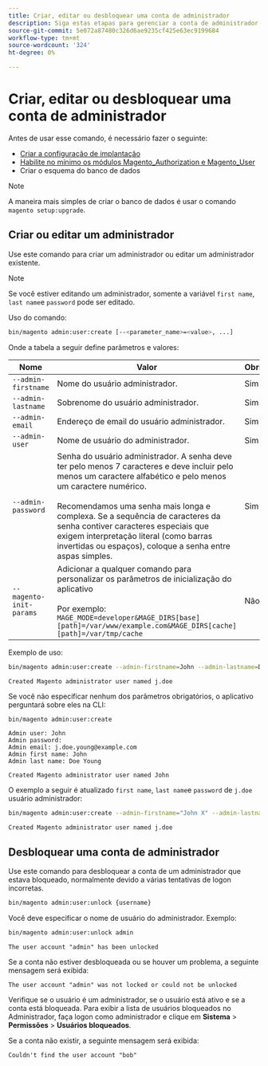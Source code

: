 ```yaml
---
title: Criar, editar ou desbloquear uma conta de administrador
description: Siga estas etapas para gerenciar a conta de administrador do seu aplicativo Adobe Commerce ou Magento Open Source Admin.
source-git-commit: 5e072a87480c326d6ae9235cf425e63ec9199684
workflow-type: tm+mt
source-wordcount: '324'
ht-degree: 0%

---
```



# Criar, editar ou desbloquear uma conta de administrador

Antes de usar esse comando, é necessário fazer o seguinte:

- [Criar a configuração de implantação](deployment.md)
- [Habilite no mínimo os módulos Magento_Authorization e Magento_User](manage-modules.md)
- Criar o esquema do banco de dados

>[!NOTE]
>
>A maneira mais simples de criar o banco de dados é usar o comando `magento setup:upgrade`.

## Criar ou editar um administrador

Use este comando para criar um administrador ou editar um administrador existente.

>[!NOTE]
>
>Se você estiver editando um administrador, somente a variável `first name`, `last name`e `password` pode ser editado.

Uso do comando:

```bash
bin/magento admin:user:create [--<parameter_name>=<value>, ...]
```

Onde a tabela a seguir define parâmetros e valores:

| Nome | Valor | Obrigatório? |
|--- |--- |--- |
| `--admin-firstname` | Nome do usuário administrador. | Sim |
| `--admin-lastname` | Sobrenome do usuário administrador. | Sim |
| `--admin-email` | Endereço de email do usuário administrador. | Sim |
| `--admin-user` | Nome de usuário do administrador. | Sim |
| `--admin-password` | Senha do usuário administrador. A senha deve ter pelo menos 7 caracteres e deve incluir pelo menos um caractere alfabético e pelo menos um caractere numérico. <br><br>Recomendamos uma senha mais longa e complexa. Se a sequência de caracteres da senha contiver caracteres especiais que exigem interpretação literal (como barras invertidas ou espaços), coloque a senha entre aspas simples. | Sim |
| `--magento-init-params` | Adicionar a qualquer comando para personalizar os parâmetros de inicialização do aplicativo<br/><br/>Por exemplo: `MAGE_MODE=developer&MAGE_DIRS[base][path]=/var/www/example.com&MAGE_DIRS[cache][path]=/var/tmp/cache` | Não |

Exemplo de uso:

```bash
bin/magento admin:user:create --admin-firstname=John --admin-lastname=Doe --admin-email=j.doe@example.com --admin-user=j.doe --admin-password=A0b9%t3g
```

```terminal
Created Magento administrator user named j.doe
```

Se você não especificar nenhum dos parâmetros obrigatórios, o aplicativo perguntará sobre eles na CLI:

```bash
bin/magento admin:user:create
```

```terminal
Admin user: John
Admin password:
Admin email: j.doe.young@example.com
Admin first name: John
Admin last name: Doe Young
```

```terminal
Created Magento administrator user named John
```

O exemplo a seguir é atualizado `first name`, `last name`e `password` de `j.doe` usuário administrador:

```bash
bin/magento admin:user:create --admin-firstname="John X" --admin-lastname="Doe X" --admin-email=j.doe@example.com --admin-user=j.doe --admin-password=A1234567
```

```terminal
Created Magento administrator user named j.doe
```

## Desbloquear uma conta de administrador

Use este comando para desbloquear a conta de um administrador que estava bloqueado, normalmente devido a várias tentativas de logon incorretas.

```bash
bin/magento admin:user:unlock {username}
```

Você deve especificar o nome de usuário do administrador. Exemplo:

```bash
bin/magento admin:user:unlock admin
```

```terminal
The user account "admin" has been unlocked
```

Se a conta não estiver desbloqueada ou se houver um problema, a seguinte mensagem será exibida:

```terminal
The user account "admin" was not locked or could not be unlocked
```

Verifique se o usuário é um administrador, se o usuário está ativo e se a conta está bloqueada. Para exibir a lista de usuários bloqueados no Administrador, faça logon como administrador e clique em **Sistema** > **Permissões** > **Usuários bloqueados**.

Se a conta não existir, a seguinte mensagem será exibida:

```terminal
Couldn't find the user account "bob"
```
